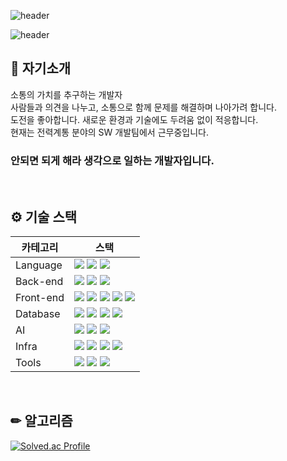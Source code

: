 ![header](https://capsule-render.vercel.app/api?type=venom&color=timeAuto&height=200&section=header&text=💡%20백엔드%20개발자%20강준규&fontSize=70&animation=twinkling&fontAlign=50)

![header](https://capsule-render.vercel.app/api?type=rect&color=auto&height=100&section=header&text=%20속도보다는%20방향을&fontSize=30&animation=fadeIn&fontAlign=70)

## 💬 자기소개
소통의 가치를 추구하는 개발자
<br/>
사람들과 의견을 나누고, 소통으로 함께 문제를 해결하며 나아가려 합니다.
<br/>
도전을 좋아합니다. 새로운 환경과 기술에도 두려움 없이 적응합니다.
<br/>
현재는 전력계통 분야의 SW 개발팀에서 근무중입니다.

### 안되면 되게 해라 생각으로 일하는 개발자입니다.

<!-- - Web, Application, AI, Opensource 서비스의 Backend 설계, 개발, 운영 경험<br/>
 - AmazonWebServices(AWS)를 활용한 서비스 배포 및 사용자 유치 경험<br/>
 - 서비스 초기 기획부터 개발, 운영까지 참여한 프로젝트 경험 -->

&nbsp;

## ⚙️ 기술 스택
|카테고리|스택|
| --- | --- |
| Language | <img src="https://img.shields.io/badge/Java-007396?style=flat-square&logo=java&logoColor=white"/> <img src="https://img.shields.io/badge/Python-3776AB?style=flat-square&logo=python&logoColor=white"/> <img src="https://img.shields.io/badge/JavaScript-F7DF1E?style=flat-square&logo=javascript&logoColor=black"/> |
| Back-end | <img src="https://img.shields.io/badge/SpringBoot-6DB33F?style=flat-square&logo=springboot&logoColor=white"/> <img src="https://img.shields.io/badge/Flask-000000?style=flat-square&logo=flask&logoColor=white"/> <img src="https://img.shields.io/badge/Django-092E20?style=flat-square&logo=django&logoColor=white"/> |
| Front-end | <img src="https://img.shields.io/badge/npm-CB3837?style=flat-square&logo=npm&logoColor=white"/>  <img src="https://img.shields.io/badge/React-61DAFB?style=flat-square&logo=react&logoColor=white"/> <img src="https://img.shields.io/badge/Vue-4FC08D?style=flat-square&logo=json&logoColor=white"/> <img src="https://img.shields.io/badge/HTML5-E34F26?style=flat-square&logo=html5&logoColor=white"/> <img src="https://img.shields.io/badge/CSS3-1572B6?style=flat-square&logo=css3&logoColor=white"/> |
| Database | <img src="https://img.shields.io/badge/MySQL-4479A1?style=flat-square&logo=mysql&logoColor=white"/> <img src="https://img.shields.io/badge/PostgreSQL-336791?style=flat-square&logo=postgresql&logoColor=white"/> <img src="https://img.shields.io/badge/Hibernate-59666C?style=flat-square&logo=hibernate&logoColor=white"/> <img src="https://img.shields.io/badge/Redis-DC382D?style=flat-square&logo=redis&logoColor=white"/>|
| AI | <img src="https://img.shields.io/badge/Python-3776AB?style=flat-square&logo=python&logoColor=white"> <img src="https://img.shields.io/badge/FastAPI-009688?style=flat-square&logo=fastapi&logoColor=white"> <img src="https://img.shields.io/badge/PyTorch-EE4C2C?style=flat-square&logo=pytorch&logoColor=white"> |
| Infra | <img src="https://img.shields.io/badge/AWS-232F3E?style=flat-square&logo=amazonaws&logoColor=white"/> <img src="https://img.shields.io/badge/Docker-2496ED?style=flat-square&logo=docker&logoColor=white"/> <img src="https://img.shields.io/badge/Jenkins-D24939?style=flat-square&logo=jenkins&logoColor=white"/> <img src="https://img.shields.io/badge/NGINX-009639?style=flat-square&logo=nginx&logoColor=white"/> |
| Tools | <img src="https://img.shields.io/badge/Notion-000000?style=flat-square&logo=notion&logoColor=white"/> <img src="https://img.shields.io/badge/GitLab-FC6D26?style=flat-square&logo=gitlab&logoColor=white"/> <img src="https://img.shields.io/badge/Jira-0052CC?style=flat-square&logo=jirasoftware&logoColor=white"/> |


&nbsp;

## ✏ 알고리즘
[![Solved.ac Profile](http://mazassumnida.wtf/api/v2/generate_badge?boj=wnsrb933)](https://solved.ac/wnsrb933/)

<!-- [![Solved.ac 프로필](http://mazassumnida.wtf/api/mini/generate_badge?boj=wnsrb933)](https://solved.ac/wnsrb933) -->

<!--
**kangjunkyu/kangjunkyu** is a ✨ _special_ ✨ repository because its `README.md` (this file) appears on your GitHub profile.

Here are some ideas to get you started:

- 🔭 I’m currently working on ...
- 🌱 I’m currently learning ...
- 👯 I’m looking to collaborate on ...
- 🤔 I’m looking for help with ...
- 💬 Ask me about ...
- 📫 How to reach me: ...
- 😄 Pronouns: ...
- ⚡ Fun fact: ...
-->
